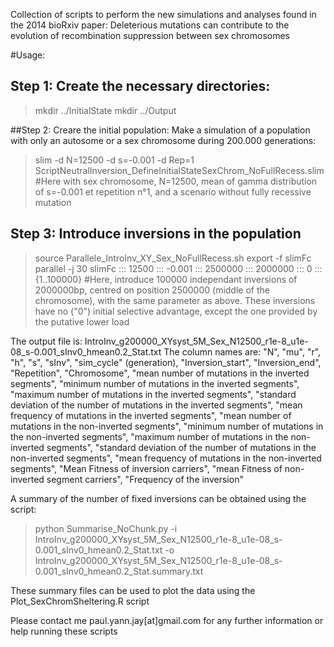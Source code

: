 Collection of scripts to perform the new simulations and analyses found in the 2014 bioRxiv paper: Deleterious mutations can contribute to the evolution of recombination suppression between sex chromosomes


#Usage:

## Step 1: Create the necessary directories:
>mkdir ../InitialState
mkdir ../Output

##Step 2: Creare the initial population:
Make a simulation of a population with only an autosome or a sex chromosome during 200.000 generations:
>slim -d N=12500 -d s=-0.001 -d Rep=1 ScriptNeutralInversion_DefineInitialStateSexChrom_NoFullRecess.slim #Here with sex chromosome, N=12500, mean of gamma distribution of s=-0.001 et repetition n°1, and a scenario without fully recessive mutation

## Step 3: Introduce inversions in the population
>source Parallele_IntroInv_XY_Sex_NoFullRecess.sh
export -f slimFc
parallel -j 30 slimFc ::: 12500 ::: -0.001 ::: 2500000 ::: 2000000 ::: 0 ::: {1..100000} #Here, introduce 100000 independant inversions of 2000000bp, centred on position 2500000 (middle of the chromosome), with the same parameter as above. These inversions have no ("0") initial selective advantage, except the one provided by the putative lower load


The output file is: IntroInv_g200000_XYsyst_5M_Sex_N12500_r1e-8_u1e-08_s-0.001_sInv0_hmean0.2_Stat.txt
The column names are:
"N", "mu", "r", "h", "s", "sInv", "sim_cycle" (generation), "Inversion_start", "Inversion_end", "Repetition", "Chromosome", "mean number of mutations in the inverted segments", "minimum number of mutations in the inverted segments", "maximum number of mutations in the inverted segments", "standard deviation of the number of mutations in the inverted segments", "mean frequency of mutations in the inverted segments", "mean number of mutations in the non-inverted segments", "minimum number of mutations in the non-inverted segments", "maximum number of mutations in the non-inverted segments", "standard deviation of the number of mutations in the non-inverted segments", "mean frequency of mutations in the non-inverted segments", "Mean Fitness of inversion carriers", "mean Fitness of non-inverted segment carriers", "Frequency of the inversion"

A summary of the number of fixed inversions can be obtained using the script:

>python Summarise_NoChunk.py -i IntroInv_g200000_XYsyst_5M_Sex_N12500_r1e-8_u1e-08_s-0.001_sInv0_hmean0.2_Stat.txt -o IntroInv_g200000_XYsyst_5M_Sex_N12500_r1e-8_u1e-08_s-0.001_sInv0_hmean0.2_Stat.summary.txt

These summary files can be used to plot the data using the Plot_SexChromSheltering.R script

Please contact me paul.yann.jay[at]gmail.com for any further information or help running these scripts
